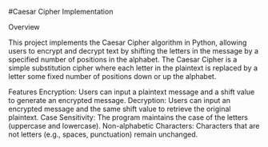 #Caesar Cipher Implementation

Overview

This project implements the Caesar Cipher algorithm in Python, allowing users to encrypt and decrypt text by shifting the letters in the message by a specified number of positions in the alphabet. The Caesar Cipher is a simple substitution cipher where each letter in the plaintext is replaced by a letter some fixed number of positions down or up the alphabet.

Features
Encryption: Users can input a plaintext message and a shift value to generate an encrypted message.
Decryption: Users can input an encrypted message and the same shift value to retrieve the original plaintext.
Case Sensitivity: The program maintains the case of the letters (uppercase and lowercase).
Non-alphabetic Characters: Characters that are not letters (e.g., spaces, punctuation) remain unchanged.
